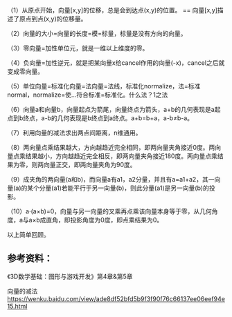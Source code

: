 （1）从原点开始，向量[x,y]的位移，总是会到达点(x,y)的位置。 == 向量[x,y]描述了原点到点(x,y)的位移量。

（2）向量的大小=向量的长度=模=标量，标量是没有方向的向量。

（3）零向量=加性单位元，就是一维以上维度的零。

（4）负向量=加性逆元，就是把某向量x给cancel作用的向量(-x)，cancel之后就变成零向量。

（5）单位向量=标准化向量=法向量=法线，标准化normalize，法=标准normal，normalize=使…符合标准=标准化。什么法？1之法

（6）向量a和向量b，向量起点为箭尾，向量终点为箭头，a+b的几何表现是a起点到b终点，a-b的几何表现是b终点到a终点。a+b=b+a，a-b≠b-a。

（7）利用向量的减法求出两点间距离，n维通用。

（8）两向量点乘结果越大，方向越趋近完全相同，即两向量夹角接近0度。两向量点乘结果越小，方向越趋近完全相反，即两向量夹角接近180度。两向量点乘结果为零，则两向量正交，即两向量夹角为90度。

（9）成夹角的两向量(a和b)，而向量a有a1，a2分量，并且有a=a1+a2，其一向量(a)的某个分量(a1)若能平行于另一向量(b)，则此分量(a1)是另一向量(b)的投影。

（10）a·(a×b)=0，向量与另一向量的叉乘再点乘该向量本身等于零，从几何角度，a与a×b成直角，即投影角度为0度，即点乘结果为0。



以上简单回顾。

## 参考资料：

《3D数学基础：图形与游戏开发》第4章&第5章

向量的减法
https://wenku.baidu.com/view/ade8df52bfd5b9f3f90f76c66137ee06eef94e15.html
